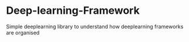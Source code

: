 # Deep-learning-Framework
Simple deeplearning library to understand how deeplearning frameworks are organised
